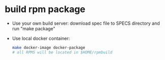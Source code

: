 build rpm package
=================

* Use your own build server: download spec file to SPECS directory and run "make package"

* Use local docker container:

  ```bash
  make docker-image docker-package
  # all RPMS will be located in $HOME/rpmbuild
  ```
